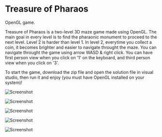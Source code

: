 # Treasure of Pharaos
OpenGL game.

Treasure of Pharaos is a two-level 3D maze game made using OpenGL. The main goal in every level is to find the pharaonic monument to proceed to the next level. Level 2 is harder than level 1. In level 2, everytime you collect a coin, it becomes brighter and easier to navigate throught the maze. You can navigate throught the game using arrow WASD & right click. You can have first person view when you click on '1' on the keyboard, and third person view when you click on '3'.

To start the game, download the zip file and open the solution file in visual studio, then run it and enjoy (you must have OpenGL installed on your system)!

![Screenshot](https://github.com/danielashrafk/treasure-of-pharaos/blob/master/textures/top%20-%201.png)


![Screenshot](https://github.com/danielashrafk/treasure-of-pharaos/blob/master/textures/top%20-%202.png)

![Screenshot](https://github.com/danielashrafk/treasure-of-pharaos/blob/master/textures/top%203.png)

![Screenshot](https://github.com/danielashrafk/treasure-of-pharaos/blob/master/textures/top%204.png)

![Screenshot](https://github.com/danielashrafk/treasure-of-pharaos/blob/master/textures/top%205.png)

